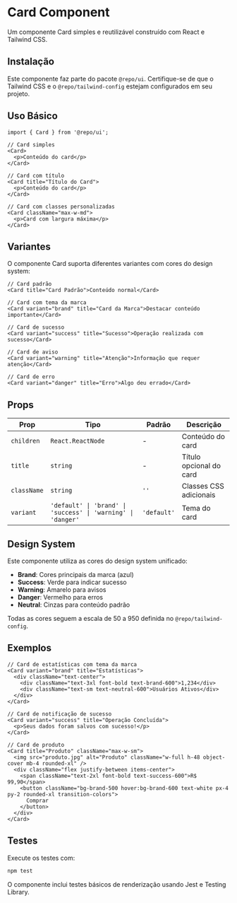 # Card Component

Um componente Card simples e reutilizável construído com React e Tailwind CSS.

## Instalação

Este componente faz parte do pacote `@repo/ui`. Certifique-se de que o Tailwind CSS e o `@repo/tailwind-config` estejam configurados em seu projeto.

## Uso Básico

```tsx
import { Card } from '@repo/ui';

// Card simples
<Card>
  <p>Conteúdo do card</p>
</Card>

// Card com título
<Card title="Título do Card">
  <p>Conteúdo do card</p>
</Card>

// Card com classes personalizadas
<Card className="max-w-md">
  <p>Card com largura máxima</p>
</Card>
```

## Variantes

O componente Card suporta diferentes variantes com cores do design system:

```tsx
// Card padrão
<Card title="Card Padrão">Conteúdo normal</Card>

// Card com tema da marca
<Card variant="brand" title="Card da Marca">Destacar conteúdo importante</Card>

// Card de sucesso
<Card variant="success" title="Sucesso">Operação realizada com sucesso</Card>

// Card de aviso
<Card variant="warning" title="Atenção">Informação que requer atenção</Card>

// Card de erro
<Card variant="danger" title="Erro">Algo deu errado</Card>
```

## Props

| Prop        | Tipo                                                         | Padrão      | Descrição               |
| ----------- | ------------------------------------------------------------ | ----------- | ----------------------- |
| `children`  | `React.ReactNode`                                            | -           | Conteúdo do card        |
| `title`     | `string`                                                     | -           | Título opcional do card |
| `className` | `string`                                                     | `''`        | Classes CSS adicionais  |
| `variant`   | `'default' \| 'brand' \| 'success' \| 'warning' \| 'danger'` | `'default'` | Tema do card            |

## Design System

Este componente utiliza as cores do design system unificado:

- **Brand**: Cores principais da marca (azul)
- **Success**: Verde para indicar sucesso
- **Warning**: Amarelo para avisos
- **Danger**: Vermelho para erros
- **Neutral**: Cinzas para conteúdo padrão

Todas as cores seguem a escala de 50 a 950 definida no `@repo/tailwind-config`.

## Exemplos

```tsx
// Card de estatísticas com tema da marca
<Card variant="brand" title="Estatísticas">
  <div className="text-center">
    <div className="text-3xl font-bold text-brand-600">1,234</div>
    <div className="text-sm text-neutral-600">Usuários Ativos</div>
  </div>
</Card>

// Card de notificação de sucesso
<Card variant="success" title="Operação Concluída">
  <p>Seus dados foram salvos com sucesso!</p>
</Card>

// Card de produto
<Card title="Produto" className="max-w-sm">
  <img src="produto.jpg" alt="Produto" className="w-full h-48 object-cover mb-4 rounded-xl" />
  <div className="flex justify-between items-center">
    <span className="text-2xl font-bold text-success-600">R$ 99,90</span>
    <button className="bg-brand-500 hover:bg-brand-600 text-white px-4 py-2 rounded-xl transition-colors">
      Comprar
    </button>
  </div>
</Card>
```

## Testes

Execute os testes com:

```bash
npm test
```

O componente inclui testes básicos de renderização usando Jest e Testing Library.
